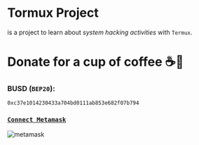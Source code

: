 # Tormux Project

is a project to learn about _system hacking activities_ with `Termux`.

# Donate for a cup of coffee ☕🥯

### BUSD (`BEP20`):

```
0xc37e1014230433a704bd0111ab853e682f07b794
```
### [`Connect Metamask`](https://metamask.io/)

![metamask](https://i.ibb.co/fMLqkcm/metamask.png)

